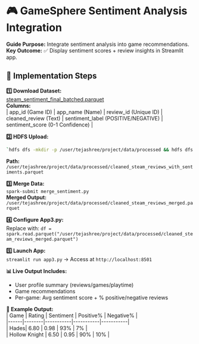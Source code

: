 # 🎮 GameSphere Sentiment Analysis Integration  
**Guide Purpose:** Integrate sentiment analysis into game recommendations.  
**Key Outcome:** ✅ Display sentiment scores + review insights in Streamlit app.  

## 🚩 Implementation Steps  
**1️⃣ Download Dataset:**  
[steam_sentiment_final_batched.parquet](https://drive.google.com/file/d/1n4JgzbWpr06Pwrxty-1_NJdRXzmqULxc/view?usp=sharing)  
**Columns:**  
| app_id (Game ID) | app_name (Name) | review_id (Unique ID) | cleaned_review (Text) | sentiment_label (POSITIVE/NEGATIVE) | sentiment_score (0-1 Confidence) |  

**2️⃣ HDFS Upload:**  
```bash
`hdfs dfs -mkdir -p /user/tejashree/project/data/processed && hdfs dfs -put steam_sentiment_final_batched.parquet /user/tejashree/project/data/processed/cleaned_steam_reviews_with_sentiments.parquet`
```
**Path:** `/user/tejashree/project/data/processed/cleaned_steam_reviews_with_sentiments.parquet`

**3️⃣ Merge Data:**  
`spark-submit merge_sentiment.py`  
**Merged Output:** `/user/tejashree/project/data/processed/cleaned_steam_reviews_merged.parquet`  

**4️⃣ Configure App3.py:**  
Replace with: `df = spark.read.parquet("/user/tejashree/project/data/processed/cleaned_steam_reviews_merged.parquet")`  

**5️⃣ Launch App:**  
`streamlit run app3.py` → Access at `http://localhost:8501`  

**📊 Live Output Includes:**  
- User profile summary (reviews/games/playtime)  
- Game recommendations  
- Per-game: Avg sentiment score + % positive/negative reviews  

**🎉 Example Output:**  
| Game | Rating | Sentiment | Positive% | Negative% |  
|------|--------|-----------|-----------|-----------|  
| Hades| 6.80   | 0.98      | 93%       | 7%        |  
| Hollow Knight | 6.50 | 0.95 | 90% | 10% |  
